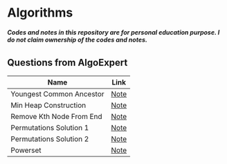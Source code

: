 # Algorithms
###### ***Codes and notes in this repository are for personal education purpose. I do not claim ownership of the codes and notes.***
## Questions from AlgoExpert 
Name                       | Link
---------------------------|------
 Youngest Common Ancestor  |[Note](https://github.com/jinmountain/Algorithms/blob/master/algoExpert/youngestCommonAncestor.py)
 Min Heap Construction     |[Note](https://github.com/jinmountain/Algorithms/blob/master/algoExpert/minHeapConstruction.py)
 Remove Kth Node From End  |[Note](https://github.com/jinmountain/Algorithms/blob/master/algoExpert/removeKthNodeFromEnd.py)
 Permutations Solution 1   |[Note](https://github.com/jinmountain/Algorithms/blob/master/algoExpert/permutations_sol1.py)
 Permutations Solution 2   |[Note](https://github.com/jinmountain/Algorithms/blob/master/algoExpert/permutations_sol2.py)
 Powerset                  |[Note](https://github.com/jinmountain/Algorithms/blob/master/algoExpert/powerset.py)